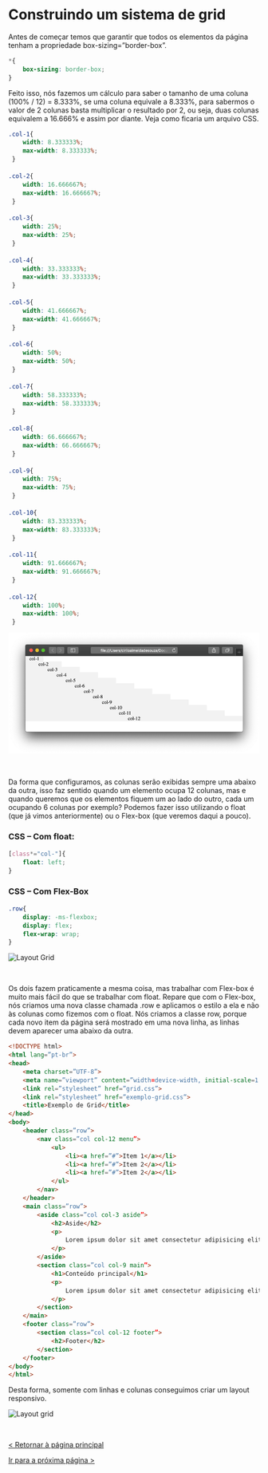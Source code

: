 # Construindo um sistema de grid


Antes de começar temos que garantir que todos os elementos da página tenham a propriedade box-sizing=”border-box”.

```css
*{
    box-sizing: border-box;
}
```
  
  
Feito isso, nós fazemos um cálculo para saber o tamanho de uma coluna (100% / 12) = 8.333%, se uma coluna equivale a 8.333%, para sabermos o valor de 2 colunas basta multiplicar o resultado por 2, ou seja, duas colunas equivalem a 16.666% e assim por diante. Veja como ficaria um arquivo CSS. 

```css
.col-1{ 
    width: 8.333333%;
    max-width: 8.333333%;
 }

.col-2{ 
    width: 16.666667%;
    max-width: 16.666667%;
 }

.col-3{ 
    width: 25%;
    max-width: 25%;
 }

.col-4{ 
    width: 33.333333%;
    max-width: 33.333333%;
 }

.col-5{ 
    width: 41.666667%;
    max-width: 41.666667%;
 }

.col-6{ 
    width: 50%;
    max-width: 50%;
 }

.col-7{ 
    width: 58.333333%;
    max-width: 58.333333%;
 }

.col-8{ 
    width: 66.666667%;
    max-width: 66.666667%;
 }

.col-9{ 
    width: 75%;
    max-width: 75%;
 }

.col-10{ 
    width: 83.333333%;
    max-width: 83.333333%;
 }

.col-11{ 
    width: 91.666667%;
    max-width: 91.666667%;
 }

.col-12{ 
    width: 100%;
    max-width: 100%;
 } 
```
  
  
![Colunas Grid](imagens/colunas_grid.png)
  
  
&nbsp;
  
  
Da forma que configuramos, as colunas serão exibidas sempre uma abaixo da outra, isso faz sentido quando um elemento ocupa 12 colunas, mas e quando queremos que os elementos fiquem um ao lado do outro, cada um ocupando 6 colunas por exemplo?
Podemos fazer isso utilizando o float (que já vimos anteriormente) ou o Flex-box (que veremos daqui a pouco).
  
  
### CSS – Com float:

```css
[class*="col-"]{
    float: left;
}
```
  
  
### CSS – Com Flex-Box

```css
.row{
    display: -ms-flexbox;
    display: flex;
    flex-wrap: wrap;
}
```
  
  
![Layout Grid](imagens/layot-grid.png)

  
  
&nbsp;
  
  
Os dois fazem praticamente a mesma coisa, mas trabalhar com Flex-box é muito mais fácil do que se trabalhar com float. Repare que com o Flex-box, nós criamos uma nova classe chamada .row  e aplicamos o estilo a ela e não às colunas como fizemos com o float.
Nós criamos a classe row, porque cada novo item da página será mostrado em uma nova linha, as linhas devem aparecer uma abaixo da outra.

```html
<!DOCTYPE html>
<html lang=”pt-br”>
<head>
    <meta charset=”UTF-8”>
    <meta name=”viewport” content=”width=device-width, initial-scale=1.0”>
    <link rel=”stylesheet” href=”grid.css”>
    <link rel=”stylesheet” href=”exemplo-grid.css”>
    <title>Exemplo de Grid</title>
</head>
<body>
    <header class=”row”>
        <nav class=”col col-12 menu”>
            <ul>
                <li><a href=”#”>Item 1</a></li>
                <li><a href=”#”>Item 2</a></li>
                <li><a href=”#”>Item 2</a></li>
            </ul>
        </nav>
    </header>
    <main class=”row”>
        <aside class=”col col-3 aside”>
            <h2>Aside</h2>
            <p>
                Lorem ipsum dolor sit amet consectetur adipisicing elit. Dolorem quibusdam fugiat nulla veniam nemo quod assumenda eligendi nostrum a illo incidunt
            </p>
        </aside>
        <section class=”col col-9 main”>
            <h1>Conteúdo principal</h1>
            <p>
                Lorem ipsum dolor sit amet consectetur adipisicing elit. Dolore quidem esse in ad vero, quam labore asperiores fugiat, sapiente blanditiis sequi  ommode, tempore aspernatur impedit veniam pariatur ab non eveniet.
            </p>
        </section>
    </main>
    <footer class=”row”>
        <section class=”col col-12 footer”>
            <h2>Footer</h2>
        </section>
    </footer>
</body>
</html>
```
  
  
Desta forma, somente com linhas e colunas conseguimos criar um layout responsivo.
  
  
![Layout grid](imagens/layout_grid2.png)
  
  
&nbsp;
  
  
[< Retornar à página principal](../README.md)
  
  
[Ir para a próxima página >](20-Media-Queries.md)
